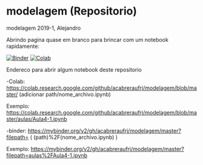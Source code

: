 # modelagem (Repositorio)
modelagem 2019-1, Alejandro

Abrindo pagina quase em branco para brincar com um notebook rapidamente:

[![Binder](https://mybinder.org/badge.svg)](https://mybinder.org/v2/gh/acabreraufrj/modelagem/master?filepath=principal.ipynb)
[![Colab](https://colab.research.google.com/assets/colab-badge.svg)](https://colab.research.google.com/github/acabreraufrj/modelagem/blob/master/principal.ipynb)

Endereco para abrir algum notebook deste repositorio

-Colab: https://colab.research.google.com/github/acabreraufrj/modelagem/blob/master/  (adicionar path/nome_archivo.ipynb)

Exemplo: https://colab.research.google.com/github/acabreraufrj/modelagem/blob/master/aulas/Aula4-1.ipynb

-binder: https://mybinder.org/v2/gh/acabreraufrj/modelagem/master?filepath=  ( (path)%2F(nome_archivo.ipynb) )

Exemplo: https://mybinder.org/v2/gh/acabreraufrj/modelagem/master?filepath=aulas%2FAula4-1.ipynb

